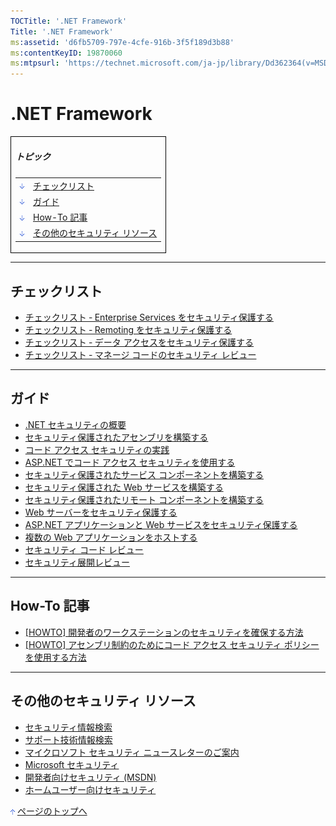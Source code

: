 ```yaml
---
TOCTitle: '.NET Framework'
Title: '.NET Framework'
ms:assetid: 'd6fb5709-797e-4cfe-916b-3f5f189d3b88'
ms:contentKeyID: 19870060
ms:mtpsurl: 'https://technet.microsoft.com/ja-jp/library/Dd362364(v=MSDN.10)'
---
```


.NET Framework
==============

<p> </p> 
<table border="0" cellpadding="0" cellspacing="0">
<tbody>
<tr>
<td style="border:1px solid black;" colspan="5">
  
##### トピック
  
|                                                                                                                                                                 |                                       |  
|-----------------------------------------------------------------------------------------------------------------------------------------------------------------|---------------------------------------|  
| [<img src="images/dd362364.arrow_px_down(ja-jp,TechNet.10).gif" alt="チェックリスト" width="7" height="9" />](#eaa)                | [チェックリスト](#eaa)                |  
| [<img src="images/dd362364.arrow_px_down(ja-jp,TechNet.10).gif" alt="ガイド" width="7" height="9" />](#elb)                        | [ガイド](#elb)                        |  
| [<img src="images/dd362364.arrow_px_down(ja-jp,TechNet.10).gif" alt="How-To 記事" width="7" height="9" />](#erc)                   | [How-To 記事](#erc)                   |  
| [<img src="images/dd362364.arrow_px_down(ja-jp,TechNet.10).gif" alt="その他のセキュリティ リソース" width="7" height="9" />](#ezc) | [その他のセキュリティ リソース](#ezc) |

</td>
</tr>
</tbody>
</table>
 

------------------------------------------------------------------------

チェックリスト
--------------

-   [チェックリスト ‐ Enterprise Services をセキュリティ保護する](https://www.microsoft.com/japan/msdn/library/ja/jpdnsecure/guidance/secmod100.asp)
-   [チェックリスト ‐ Remoting をセキュリティ保護する](https://www.microsoft.com/japan/msdn/library/ja/jpdnsecure/guidance/secmod101.asp)
-   [チェックリスト ‐ データ アクセスをセキュリティ保護する](https://www.microsoft.com/japan/msdn/library/ja/jpdnsecure/guidance/secmod102.asp)
-   [チェックリスト ‐ マネージ コードのセキュリティ レビュー](https://www.microsoft.com/japan/msdn/library/ja/jpdnsecure/guidance/secmod106.asp)

------------------------------------------------------------------------

ガイド
------

-   [.NET セキュリティの概要](https://www.microsoft.com/japan/msdn/library/ja/jpdnsecure/guidance/secmod79.asp)
-   [セキュリティ保護されたアセンブリを構築する](https://www.microsoft.com/japan/msdn/library/ja/jpdnsecure/guidance/secmod80.asp)
-   [コード アクセス セキュリティの実践](https://www.microsoft.com/japan/msdn/library/ja/jpdnsecure/guidance/secmod81.asp)
-   [ASP.NET でコード アクセス セキュリティを使用する](https://www.microsoft.com/japan/msdn/library/ja/jpdnsecure/guidance/secmod82.asp)
-   [セキュリティ保護されたサービス コンポーネントを構築する](https://www.microsoft.com/japan/msdn/library/ja/jpdnsecure/guidance/secmod84.asp)
-   [セキュリティ保護された Web サービスを構築する](https://www.microsoft.com/japan/msdn/library/ja/jpdnsecure/guidance/secmod85.asp)
-   [セキュリティ保護されたリモート コンポーネントを構築する](https://www.microsoft.com/japan/msdn/library/ja/jpdnsecure/guidance/secmod86.asp)
-   [Web サーバーをセキュリティ保護する](https://www.microsoft.com/japan/msdn/library/ja/jpdnsecure/guidance/secmod89.asp)
-   [ASP.NET アプリケーションと Web サービスをセキュリティ保護する](https://www.microsoft.com/japan/msdn/library/ja/jpdnsecure/guidance/secmod92.asp)
-   [複数の Web アプリケーションをホストする](https://www.microsoft.com/japan/msdn/library/ja/jpdnsecure/guidance/secmod93.asp)
-   [セキュリティ コード レビュー](https://www.microsoft.com/japan/msdn/library/ja/jpdnsecure/guidance/secmod94.asp)
-   [セキュリティ展開レビュー](https://www.microsoft.com/japan/msdn/library/ja/jpdnsecure/guidance/secmod95.asp)

------------------------------------------------------------------------

How-To 記事
-----------

-   [\[HOWTO\] 開発者のワークステーションのセキュリティを確保する方法](https://www.microsoft.com/japan/msdn/library/ja/jpdnsecure/guidance/secmod110.asp)
-   [\[HOWTO\] アセンブリ制約のためにコード アクセス セキュリティ ポリシーを使用する方法](https://www.microsoft.com/japan/msdn/library/ja/jpdnsecure/guidance/secmod116.asp)

------------------------------------------------------------------------

その他のセキュリティ リソース
-----------------------------

-   [セキュリティ情報検索](https://www.microsoft.com/japan/technet/security/current.aspx)
-   [サポート技術情報検索](https://support.microsoft.com/search/)
-   [マイクロソフト セキュリティ ニュースレターのご案内](https://www.microsoft.com/japan/technet/security/secnews/default.mspx)
-   [Microsoft セキュリティ](https://www.microsoft.com/japan/security/)
-   [開発者向けセキュリティ (MSDN)](https://www.microsoft.com/japan/msdn/security/)
-   [ホームユーザー向けセキュリティ](https://www.microsoft.com/japan/athome/security/default.mspx)

[<img src="images/dd362364.arrow_px_up(ja-jp,TechNet.10).gif" alt="ページのトップへ" width="7" height="9" />](#top) [ページのトップへ](#top)
